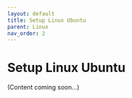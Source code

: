 ```yaml
---
layout: default
title: Setup Linux Ubuntu
parent: Linux
nav_order: 2
---
```


# Setup Linux Ubuntu

(Content coming soon...)
